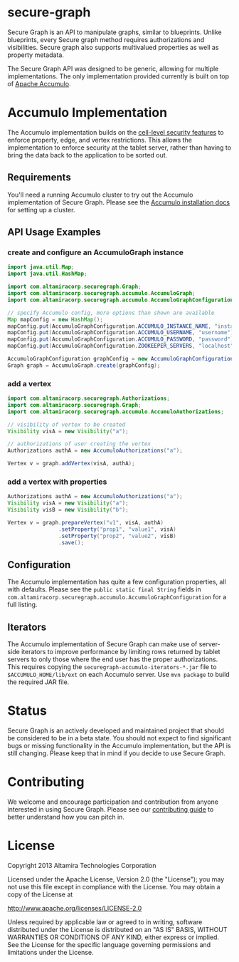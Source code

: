 secure-graph
============

Secure Graph is an API to manipulate graphs, similar to blueprints. Unlike
blueprints, every Secure graph method requires authorizations and visibilities.
Secure graph also supports multivalued properties as well as property metadata.

The Secure Graph API was designed to be generic, allowing for multiple implementations.
The only implementation provided currently is built on top of
[Apache Accumulo](https://accumulo.apache.org/).

Accumulo Implementation
=======================

The Accumulo implementation builds on the [cell-level security features](https://accumulo.apache.org/1.5/accumulo_user_manual.html#_security)
to enforce property, edge, and vertex restrictions. This allows the implementation
to enforce security at the tablet server, rather than having to bring the data
back to the application to be sorted out.

Requirements
------------

You'll need a running Accumulo cluster to try out the Accumulo implementation
of Secure Graph. Please see the [Accumulo installation docs](https://accumulo.apache.org/1.5/accumulo_user_manual.html#_installation)
for setting up a cluster.

API Usage Examples
------------------

### create and configure an AccumuloGraph instance

```java
import java.util.Map;
import java.util.HashMap;

import com.altamiracorp.securegraph.Graph;
import com.altamiracorp.securegraph.accumulo.AccumuloGraph;
import com.altamiracorp.securegraph.accumulo.AccumuloGraphConfiguration;

// specify Accumulo config, more options than shown are available
Map mapConfig = new HashMap();
mapConfig.put(AccumuloGraphConfiguration.ACCUMULO_INSTANCE_NAME, "instance_name");
mapConfig.put(AccumuloGraphConfiguration.ACCUMULO_USERNAME, "username");
mapConfig.put(AccumuloGraphConfiguration.ACCUMULO_PASSWORD, "password");
mapConfig.put(AccumuloGraphConfiguration.ZOOKEEPER_SERVERS, "localhost");

AccumuloGraphConfiguration graphConfig = new AccumuloGraphConfiguration(mapConfig);
Graph graph = AccumuloGraph.create(graphConfig);
```

### add a vertex

```java
import com.altamiracorp.securegraph.Authorizations;
import com.altamiracorp.securegraph.Graph;
import com.altamiracorp.securegraph.accumulo.AccumuloAuthorizations;

// visibility of vertex to be created
Visibility visA = new Visibility("a");

// authorizations of user creating the vertex
Authorizations authA = new AccumuloAuthorizations("a");

Vertex v = graph.addVertex(visA, authA);
```

### add a vertex with properties

```java
Authorizations authA = new AccumuloAuthorizations("a");
Visibility visA = new Visibility("a");
Visibility visB = new Visibility("b");

Vertex v = graph.prepareVertex("v1", visA, authA)
                .setProperty("prop1", "value1", visA)
                .setProperty("prop2", "value2", visB)
                .save();
```

Configuration
-------------

The Accumulo implementation has quite a few configuration properties, all with
defaults. Please see the `public static final String` fields in
`com.altamiracorp.securegraph.accumulo.AccumuloGraphConfiguration` for a full
listing.

Iterators
------------------
The Accumulo implementation of Secure Graph can make use of server-side iterators
to improve performance by limiting rows returned by tablet servers to only those
where the end user has the proper authorizations. This requires copying the
`securegraph-accumulo-iterators-*.jar` file to `$ACCUMULO_HOME/lib/ext` on each
Accumulo server. Use `mvn package` to build the required JAR file.

Status
======

Secure Graph is an actively developed and maintained project that should be
considered to be in a beta state. You should not expect to find significant
bugs or missing functionality in the Accumulo implementation, but the API is
still changing. Please keep that in mind if you decide to use Secure Graph.

Contributing
============

We welcome and encourage participation and contribution from anyone interested
in using Secure Graph. Please see our [contributing guide](https://github.com/altamiracorp/secure-graph/blob/master/CONTRIBUTING.md)
to better understand how you can pitch in.

License
=======

Copyright 2013 Altamira Technologies Corporation

Licensed under the Apache License, Version 2.0 (the "License");
you may not use this file except in compliance with the License.
You may obtain a copy of the License at

   http://www.apache.org/licenses/LICENSE-2.0

Unless required by applicable law or agreed to in writing, software
distributed under the License is distributed on an "AS IS" BASIS,
WITHOUT WARRANTIES OR CONDITIONS OF ANY KIND, either express or implied.
See the License for the specific language governing permissions and
limitations under the License.

